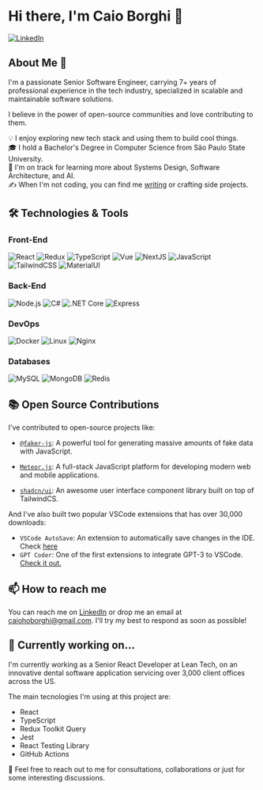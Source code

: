 # Hi there, I'm Caio Borghi 👋

[![LinkedIn](https://img.shields.io/badge/-LinkedIn-blue?style=flat-square&logo=linkedin)](https://www.linkedin.com/in/caio-borghi)

## About Me 🚀

I'm a passionate Senior Software Engineer, carrying 7+ years of professional experience in the tech industry, specialized in scalable and maintainable software solutions.  

I believe in the power of open-source communities and love contributing to them.

💡 I enjoy exploring new tech stack and using them to build cool things.\
🎓 I hold a Bachelor's Degree in Computer Science from São Paulo State University.\
🌱 I'm on track for learning more about Systems Design, Software Architecture, and AI.\
✍️ When I'm not coding, you can find me [writing](https://dev.to/ocodista) or crafting side projects.

## 🛠️ Technologies & Tools

### Front-End
![React](https://img.shields.io/badge/-React-000?&logo=React)
![Redux](https://img.shields.io/badge/-Redux-000?&logo=Redux)
![TypeScript](https://img.shields.io/badge/-TypeScript-000?&logo=TypeScript)
![Vue](https://img.shields.io/badge/-Vue-000?&logo=Vue.js)
![NextJS](https://img.shields.io/badge/-NextJS-000?&logo=Next.js)
![JavaScript](https://img.shields.io/badge/-JavaScript-000?&logo=JavaScript)
![TailwindCSS](https://img.shields.io/badge/Tailwind_CSS-000?&logo=tailwind-css)
![MaterialUI](https://img.shields.io/badge/Material--UI-000?logo=material-ui)

### Back-End
![Node.js](https://img.shields.io/badge/-Node.js-000?&logo=node.js)
![C#](https://img.shields.io/badge/-C%23-000?&logo=csharp)
![.NET Core](https://img.shields.io/badge/-.NET%20Core-000?&logo=.net)
![Express](https://img.shields.io/badge/-Express-000?&logo=express)

### DevOps
![Docker](https://img.shields.io/badge/-Docker-000?&logo=Docker)
![Linux](https://img.shields.io/badge/-Linux-000?&logo=Linux)
![Nginx](https://img.shields.io/badge/-Nginx-000?&logo=Nginx)

### Databases
![MySQL](https://img.shields.io/badge/-MySQL-000?&logo=MySQL)
![MongoDB](https://img.shields.io/badge/-MongoDB-000?&logo=MongoDB)
![Redis](https://img.shields.io/badge/-Redis-000?&logo=Redis)

## 📚 Open Source Contributions

I've contributed to open-source projects like:

- [`@faker-js`](https://github.com/faker-js/faker): A powerful tool for generating massive amounts of fake data with JavaScript.

- [`Meteor.js`](https://github.com/meteor/meteor): A full-stack JavaScript platform for developing modern web and mobile applications.

- [`shadcn/ui`](https://github.com/shadcn/ui): An awesome user interface component library built on top of TailwindCS.

And I've also built two popular VSCode extensions that has over 30,000 downloads:

- `VSCode AutoSave`: An extension to automatically save changes in the IDE. Check [here](https://marketplace.visualstudio.com/items?itemName=codista.vscode-autosave)
- `GPT Coder`: One of the first extensions to integrate GPT-3 to VSCode. [Check it out.](https://marketplace.visualstudio.com/items?itemName=codista.vscodewriter)

## 📫 How to reach me

You can reach me on [LinkedIn](https://www.linkedin.com/in/caio-borghi) or drop me an email at caiohoborghi@gmail.com. I'll try my best to respond as soon as possible!

## 🚧 Currently working on...
I'm currently working as a Senior React Developer at Lean Tech, on an innovative dental software application servicing over 3,000 client offices across the US. 

The main tecnologies I'm using at this project are:
- React
- TypeScript
- Redux Toolkit Query
- Jest
- React Testing Library
- GitHub Actions
  
💬 Feel free to reach out to me for consultations, collaborations or just for some interesting discussions.
